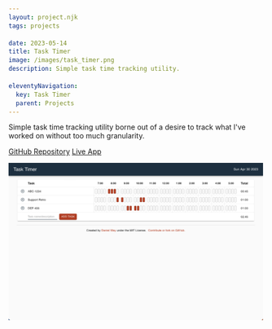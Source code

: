 ```yaml
---
layout: project.njk
tags: projects

date: 2023-05-14
title: Task Timer
image: /images/task_timer.png
description: Simple task time tracking utility.

eleventyNavigation:
  key: Task Timer
  parent: Projects
---
```


Simple task time tracking utility borne out of a desire to track what I've worked on without too
much granularity.

[GitHub Repository](https://github.com/danielway/task-timer)
[Live App](https://tasktimer.danieldway.com/)

<img src="/images/task_timer.png" alt="Task Timer" width="500px" />

